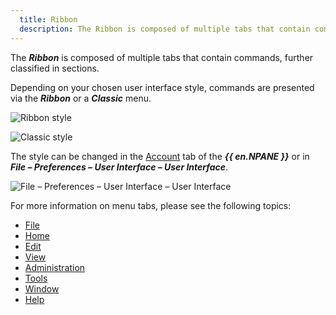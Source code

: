 ```yaml
---
  title: Ribbon
  description: The Ribbon is composed of multiple tabs that contain commands, further classified in sections.
---
```

The ***Ribbon*** is composed of multiple tabs that contain commands, further classified in sections.  

Depending on your chosen user interface style, commands are presented via the ***Ribbon*** or a ***Classic*** menu.  

![Ribbon style](https://webdevolutions.azureedge.net/docs/en/rdm/mac/RDMMac2072.png)  

![Classic style](https://webdevolutions.azureedge.net/docs/en/rdm/mac/RDMMac2073.png)  

The style can be changed in the [Account](/rdm/mac/user-interface/navigation-pane/account/) tab of the ***{{ en.NPANE }}*** or in ***File – Preferences – User Interface – User Interface***.  

![File – Preferences – User Interface – User Interface](https://webdevolutions.azureedge.net/docs/en/rdm/mac/RDMMac2074.png)  

For more information on menu tabs, please see the following topics:  

* [File](/rdm/mac/commands/file/) 
* [Home](/rdm/mac/commands/home/) 
* [Edit](/rdm/mac/commands/edit/) 
* [View](/rdm/mac/commands/view/) 
* [Administration](/rdm/mac/commands/administration/) 
* [Tools](/rdm/mac/commands/tools/) 
* [Window](/rdm/mac/commands/window/) 
* [Help](/rdm/mac/commands/help/) 
